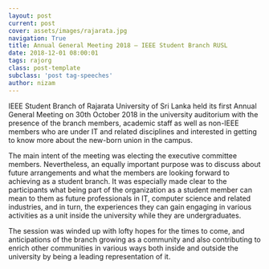 ```yaml
---
layout: post
current: post
cover: assets/images/rajarata.jpg
navigation: True
title: Annual General Meeting 2018 – IEEE Student Branch RUSL
date: 2018-12-01 08:00:01
tags: rajorg
class: post-template
subclass: 'post tag-speeches'
author: nizam
---
```


IEEE Student Branch of Rajarata University of Sri Lanka held its first Annual General Meeting on 30th October 2018 in the university auditorium with the presence of the branch members, academic staff as well as non-IEEE members who are under IT and related disciplines and interested in getting to know more about the new-born union in the campus. 

The main intent of the meeting was electing the executive committee members. Nevertheless, an equally important purpose was to discuss about future arrangements and what the members are looking forward to achieving as a student branch. It was especially made clear to the participants what being part of the organization as a student member can mean to them as future professionals in IT, computer science and related industries, and in turn, the experiences they can gain engaging in various activities as a unit inside the university while they are undergraduates.

The session was winded up with lofty hopes for the times to come, and anticipations of the branch growing as a community and also contributing to enrich other communities in various ways both inside and outside the university by being a leading representation of it.
